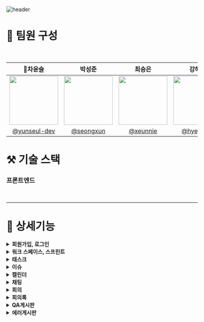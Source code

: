 
![header](https://capsule-render.vercel.app/api?type=venom&color=auto&height=300&section=header&text=CalIT&fontSize=50&desc=📆Optimize%20Your%20Workspace%20Scrum%20Management&descAlignY=60)

# 👀 팀원 구성

<br>

|                    **👑차윤슬**                      |                  **박성준**                   |                 **최승은**                  |                     **강혜정**                     |             **지연희**              |
|:------------------------------------------------:|:------------------------------------------:|:----------------------------------------:|:-----------------------------------------------:|:--------------------------------:|
| <img src="https://github.com/user-attachments/assets/8d255376-5ae9-4685-8f11-cd4b18a4bb55" width="128px"/> | <img src="https://github.com/user-attachments/assets/f49055cf-2b4d-41ac-bb7d-98b47d257c4b" width="128px"/> | <img src="https://github.com/user-attachments/assets/21e6cee5-c2f0-4c94-9a0a-938053c5342b" width="128px"/> | <img src="https://github.com/user-attachments/assets/813020ee-ef97-4f44-becd-38ef55a778b1" width="128px"/> | <img src="https://github.com/user-attachments/assets/cefb90f7-237b-4613-b6e2-89e1c40c00f3" width="128px"/> |
| [@yunseul-dev](https://github.com/yunseul-dev) | [@seongxun](https://github.com/seongxun) | [@xeunnie](https://github.com/xeunnie) | [ @hyejeung](https://github.com/hyejeung) | [@Aqulog](https://github.com/Aqulog) |



# ⚒️ 기술 스택



### 프론트엔드
<img src="https://img.shields.io/badge/Vue.js-181717?style=flat&logo=Vue.js&logoColor=4FC08D&color=white" alt=""> <img src="https://img.shields.io/badge/HTML5-181717?style=flat&logo=html5&logoColor=E34F26&color=white" alt=""> <img src="https://img.shields.io/badge/CSS3-181717?style=flat&logo=css3&logoColor=1572B6&color=white" alt=""> <img src="https://img.shields.io/badge/JavaScript-181717?style=flat&logo=javascript&logoColor=F7DF1E&color=white" alt=""> <img src="https://img.shields.io/badge/Nginx-181717?style=flat&logo=nginx&logoColor=009639&color=white" alt=""> <img src="https://img.shields.io/badge/Axios-181717?style=flat&logo=axios&logoColor=5A29E4&color=white" alt=""> <img src="https://img.shields.io/badge/Pinia-181717?style=flat&logo=pinia&logoColor=FEDD00&color=white" alt="">

---



# 🎯 상세기능
<details>
  <summary><b>회원가입, 로그인</b></summary>

  <br>
  
  ![회원가입,로그인](https://github.com/user-attachments/assets/0af68beb-ff6a-482e-a664-6a55755ed2e4)

</details>

<details>
  <summary><b>워크 스페이스, 스프린트</b></summary>

<br>

![워크스페이스 추가](https://github.com/user-attachments/assets/21b03260-5da8-4478-ac25-f848c144b9a7)

<br>

![스프린트](https://github.com/user-attachments/assets/03e42b8a-8337-4580-81eb-6ede9bc1cd3b)
  
</details>

<details>
  <summary><b>태스크</b></summary>

  <br>


  
</details>

<details>
  <summary><b>이슈</b></summary>

<br>

![이슈 추가](https://github.com/user-attachments/assets/90d3a114-d1a6-46e4-a095-9024afa7b4af)

  
</details>

<details>
  <summary><b>캘린더</b></summary>


  
</details>

<details>
  <summary><b>채팅</b></summary>
</details>


<details>
  <summary><b>회의</b></summary>
</details>

<details>
  <summary><b>회의록</b></summary>
</details>

<details>
  <summary><b>QA게시판</b></summary>
</details>

<details>
  <summary><b>에러게시판</b></summary>
</details>

  

  





